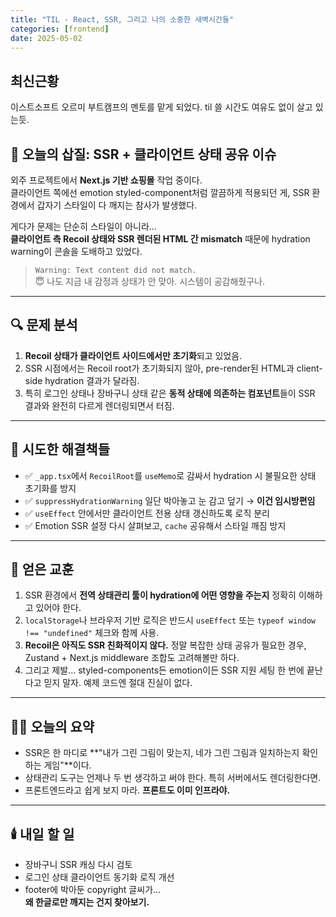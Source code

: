 ```yaml
---
title: "TIL - React, SSR, 그리고 나의 소중한 새벽시간들"
categories: [frontend]
date: 2025-05-02
---
```


## 최신근황
이스트소프트 오르미 부트캠프의 멘토를 맡게 되었다. til 쓸 시간도 여유도 없이 살고 있는듯. 

## 🤯 오늘의 삽질: SSR + 클라이언트 상태 공유 이슈

외주 프로젝트에서 **Next.js 기반 쇼핑몰** 작업 중이다.  
클라이언트 쪽에선 emotion styled-component처럼 깔끔하게 적용되던 게, SSR 환경에서 갑자기 스타일이 다 깨지는 참사가 발생했다.

게다가 문제는 단순히 스타일이 아니라…  
**클라이언트 측 Recoil 상태와 SSR 렌더된 HTML 간 mismatch** 때문에 hydration warning이 콘솔을 도배하고 있었다.

> `Warning: Text content did not match.`  
> 😇 나도 지금 내 감정과 상태가 안 맞아. 시스템이 공감해줬구나.

---

## 🔍 문제 분석

1. **Recoil 상태가 클라이언트 사이드에서만 초기화**되고 있었음.
2. SSR 시점에서는 Recoil root가 초기화되지 않아, pre-render된 HTML과 client-side hydration 결과가 달라짐.
3. 특히 로그인 상태나 장바구니 상태 같은 **동적 상태에 의존하는 컴포넌트**들이 SSR 결과와 완전히 다르게 렌더링되면서 터짐.

---

## 🧪 시도한 해결책들

- ✅ `_app.tsx`에서 `RecoilRoot`를 `useMemo`로 감싸서 hydration 시 불필요한 상태 초기화를 방지
- ✅ `suppressHydrationWarning` 일단 박아놓고 눈 감고 덮기 → **이건 임시방편임**
- ✅ `useEffect` 안에서만 클라이언트 전용 상태 갱신하도록 로직 분리
- ✅ Emotion SSR 설정 다시 살펴보고, `cache` 공유해서 스타일 깨짐 방지

---

## 🧠 얻은 교훈

1. SSR 환경에서 **전역 상태관리 툴이 hydration에 어떤 영향을 주는지** 정확히 이해하고 있어야 한다.
2. `localStorage`나 브라우저 기반 로직은 반드시 `useEffect` 또는 `typeof window !== "undefined"` 체크와 함께 사용.
3. **Recoil은 아직도 SSR 친화적이지 않다.** 정말 복잡한 상태 공유가 필요한 경우, Zustand + Next.js middleware 조합도 고려해볼만 하다.
4. 그리고 제발… styled-components든 emotion이든 SSR 지원 세팅 한 번에 끝난다고 믿지 말자. 예제 코드엔 절대 진실이 없다.

---

## 😵‍💫 오늘의 요약

- SSR은 한 마디로 **"내가 그린 그림이 맞는지, 네가 그린 그림과 일치하는지 확인하는 게임"**이다.
- 상태관리 도구는 언제나 두 번 생각하고 써야 한다. 특히 서버에서도 렌더링한다면.
- 프론트엔드라고 쉽게 보지 마라. **프론트도 이미 인프라야.**

---

## 🕯️ 내일 할 일

- 장바구니 SSR 캐싱 다시 검토
- 로그인 상태 클라이언트 동기화 로직 개선
- footer에 박아둔 copyright 글씨가…  
  **왜 한글로만 깨지는 건지 찾아보기.**
